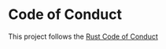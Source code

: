 # Code of Conduct

This project follows the [Rust Code of Conduct]

[Rust Code of Conduct]: https://www.rust-lang.org/policies/code-of-conduct
